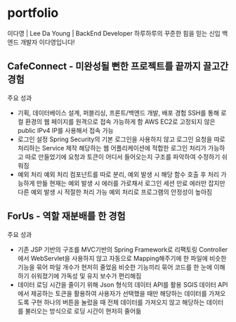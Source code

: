 # portfolio
이다영 | Lee Da Young | BackEnd Developer
하루하루의 꾸준한 힘을 믿는 신입 백엔드 개발자 이다영입니다!

## CafeConnect - 미완성될 뻔한 프로젝트를 끝까지 끌고간 경험
주요 성과
- 기획, 데이터베이스 설계, 퍼블리싱, 프론트/백엔드 개발, 배포 경험
    SSH를 통해 로컬 환경의 웹 페이지를 원격으로 접속 가능하게 함
    AWS EC2로 고정되지 않은 public IPv4 IP를 사용해서 접속 가능
- 로그인 설정
    Spring Security의 기본 로그인을 사용하지 않고 로그인 요청을 따로 처리하는 Service 제작
    해당하는 웹 어플리케이션에 적합한 로그인 처리가 가능하고 따로 만들었기에 요청과 토큰이 어디서 들어오는지 구조를 파악하여 수정하기 쉬워짐
- 예외 처리
    예외 처리 컴포넌트를 따로 분리, 예외 발생 시 해당 함수 호출 후 처리 가능하게 만듦
    현재는 예외 발생 시 에러를 가로채서 로그인 세션 만료 에러만 잡지만 다른 예외 발생 시 적절한 처리 가능
    예외 처리로 프로그램의 안정성이 높아짐

## ForUs - 역할 재분배를 한 경험
주요 성과
- 기존 JSP 기반의 구조를 MVC기반의 Spring Framework로 리팩토링
    Controller에서 WebServlet을 사용하지 않고 자동으로 Mapping해주기에 한 파일에 비슷한 기능을 묶어 파일 개수가 현저히 줄었음
    비슷한 기능끼리 묶어 코드를 한 눈에 이해하기 쉬워졌기에 가독성 및 유지 보수가 편리해짐
- 데이터 로딩 시간을 줄이기 위해 Json 형식의 데이터 API를 활용
    SGIS 데이터 API에서 제공하는 토큰을 활용하여 사용자가 선택했을 때만 해당하는 데이터를 가져오도록 구현
    하나의 버튼을 눌렀을 때 전체 데이터를 가져오지 않고 해당하는 데이터를 불러오는 방식으로 로딩 시간이 현저히 줄어듦
